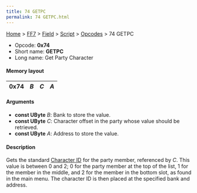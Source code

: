 ```yaml
---
title: 74 GETPC
permalink: 74 GETPC.html
---
```


[Home](../../../../Main%20Page.md) > [FF7](../../../../FF7.md) > [Field](../../../Field.md) > [Script](../../Script.md) > [Opcodes](../Opcodes.md) > 74 GETPC

-   Opcode: **0x74**
-   Short name: **GETPC**
-   Long name: Get Party Character

#### Memory layout

| 0x74 | *B* | *C* | *A* |
|------|-----|-----|-----|

#### Arguments

-   **const UByte** *B*: Bank to store the value.
-   **const UByte** *C*: Character offset in the party whose value
    should be retrieved.
-   **const UByte** *A*: Address to store the value.

#### Description

Gets the standard [Character ID][] for the party member, referenced by
*C*. This value is between 0 and 2; 0 for the party member at the top of
the list, 1 for the member in the middle, and 2 for the member in the
bottom slot, as found in the main menu. The character ID is then placed
at the specified bank and address.

  [Character ID]: ../../Character%20ID.md "wikilink"
